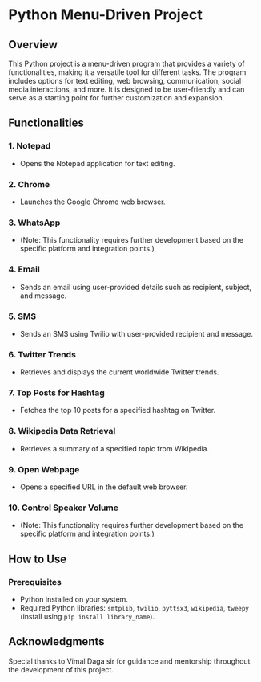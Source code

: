 # Python Menu-Driven Project

## Overview
This Python project is a menu-driven program that provides a variety of functionalities, making it a versatile tool for different tasks. The program includes options for text editing, web browsing, communication, social media interactions, and more. It is designed to be user-friendly and can serve as a starting point for further customization and expansion.

## Functionalities

### 1. Notepad
- Opens the Notepad application for text editing.

### 2. Chrome
- Launches the Google Chrome web browser.

### 3. WhatsApp
- (Note: This functionality requires further development based on the specific platform and integration points.)

### 4. Email
- Sends an email using user-provided details such as recipient, subject, and message.

### 5. SMS
- Sends an SMS using Twilio with user-provided recipient and message.

### 6. Twitter Trends
- Retrieves and displays the current worldwide Twitter trends.

### 7. Top Posts for Hashtag
- Fetches the top 10 posts for a specified hashtag on Twitter.

### 8. Wikipedia Data Retrieval
- Retrieves a summary of a specified topic from Wikipedia.

### 9. Open Webpage
- Opens a specified URL in the default web browser.

### 10. Control Speaker Volume
- (Note: This functionality requires further development based on the specific platform and integration points.)

## How to Use

### Prerequisites
- Python installed on your system.
- Required Python libraries: `smtplib`, `twilio`, `pyttsx3`, `wikipedia`, `tweepy` (install using `pip install library_name`).

## Acknowledgments

Special thanks to Vimal Daga sir for guidance and mentorship throughout the development of this project.
